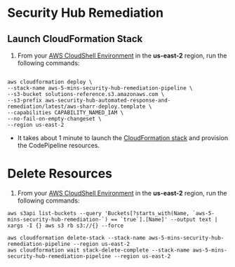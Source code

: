 # Security Hub Remediation

## Launch CloudFormation Stack

1. From your [AWS CloudShell Environment](https://us-east-2.console.aws.amazon.com/cloudshell/home?region=us-east-2#) in the **us-east-2** region, run the following commands: 

```

aws cloudformation deploy \
--stack-name aws-5-mins-security-hub-remediation-pipeline \
--s3-bucket solutions-reference.s3.amazonaws.com \
--s3-prefix aws-security-hub-automated-response-and-remediation/latest/aws-sharr-deploy.template \
--capabilities CAPABILITY_NAMED_IAM \
--no-fail-on-empty-changeset \
--region us-east-2
```

* It takes about 1 minute to launch the [CloudFormation stack](https://us-east-2.console.aws.amazon.com/cloudformation/home?region=us-east-2#/stacks) and provision the CodePipeline resources.

# Delete Resources

1. From your [AWS CloudShell Environment](https://us-east-2.console.aws.amazon.com/cloudshell/home?region=us-east-2#) in the **us-east-2** region, run the following commands: 

```
aws s3api list-buckets --query 'Buckets[?starts_with(Name, `aws-5-mins-security-hub-remediation-`) == `true`].[Name]' --output text | xargs -I {} aws s3 rb s3://{} --force

aws cloudformation delete-stack --stack-name aws-5-mins-security-hub-remediation-pipeline --region us-east-2
aws cloudformation wait stack-delete-complete --stack-name aws-5-mins-security-hub-remediation-pipeline --region us-east-2

```